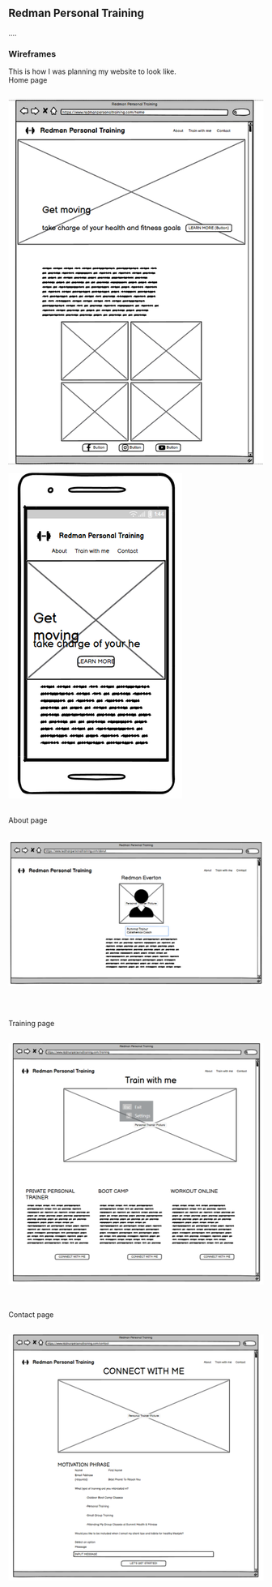 
## Redman Personal Training 
....

### Wireframes

This is how I was planning my website to look like. 
<br>
Home page
<br><br>

![Home Page large screen](assets\images\home_wireframe.png)

![Home Page small screen](assets\images\home_wireframe_phone.png)
<br><br>

About page
<br><br>

![About Page large screen](assets\images\about_wireframe.png)

<br><br>

Training page
<br><br>

![Training Page large screen](assets\images\training_wireframe.png)

<br><br>
Contact page
<br><br>

![Contact Page large screen](assets\images\contact_wireframe.png)

<br><br>

